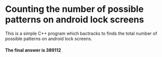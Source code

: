 # Counting the number of possible patterns on android lock screens

This is a simple C++ program which bactracks to finds the total number of possible patterns on android lock screens.

#### The final answer is 389112